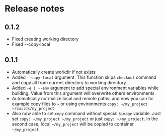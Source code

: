 # Release notes

## 0.1.2
* Fixed creating working directory
* Fixed --copy-local

## 0.1.1
* Automatically create workdir if not exists
* Added `--copy-local` argument. This function skips `checkout` command and copy all from current directory to working directory
* Added `-e | --env` argument to add special environment variables while building. Value from this argument will overwrite others environments
* Automatically normalize local and remote paths, and now you can for example copy files to `~` or using environments `copy: ~/my_project ~/builds/my_project`
* Also now able to set `copy` command without special `$image` variable. Just set `copy: ~/my_project ~/my_project` or just `copy: ~/my_project`. In the second case, local `~/my_project` will be copied to container `~/my_project`

